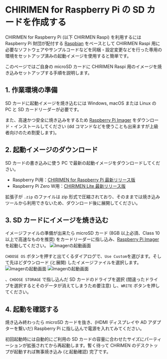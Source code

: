 # CHIRIMEN for Raspberry Pi の SD カードを作成する

CHIRIMEN for Raspberry Pi (以下 CHIRIMEN Raspi) を利用するには Raspberry Pi 財団が配付する [Raspbian](https://www.raspberrypi.org/downloads/) をベースとして CHIRIMEN Raspi 用に必要なソフトウェアやサンプルコードなどを同梱・設定変更などを行った専用の環境をセットアップ済みの起動イメージを使用すると簡単です。

このページではご自身の microSD カードに CHIRIMEN Raspi 用のイメージを焼き込みセットアップする手順を説明します。

## 1. 作業環境の準備

SD カードに起動イメージを焼き込むには Windows, macOS または Linux の PC と SD カードリーダーが必要です。

また、高速かつ安全に焼き込みをするため [Raspberry Pi Imager](https://www.raspberrypi.org/software/) をダウンロード・インストールしてください (dd コマンドなどを使うことも出来ますが上級者向けのため割愛します)。

## 2. 起動イメージのダウンロード

SD カードの書き込みに使う PC で最新の起動イメージをダウンロードしてください。

- Raspberry Pi用：[CHIRIMEN for Raspberry Pi 最新リリース版](https://r.chirimen.org/sdimage)
- Raspberry Pi Zero W用：[CHIRIMEN Lite 最新リリース版](https://github.com/chirimen-oh/chirimen-lite/releases)

拡張子が `.zip` のファイルは zip 形式で圧縮されており、そのままでは焼き込みツールから利用できないため、ダウンロード後に展開してください。

## 3. SD カードにイメージを焼き込む

イメージファイルの準備が出来たら microSD カード (8GB 以上必須、Class 10 以上で高速なものを推奨) をカードリーダーに指し込み、[Raspberry Pi Imager](https://www.raspberrypi.org/software/) を起動してください。
![Imagerの起動画面](../imgs/RaspberryPiImager1.png)

`CHOOSE OS` ボタンを押すと出てくるダイアログで、`Use Custom`を選びます。そして先ほどダウンロード (と展開) したイメージファイルを選択します。
![Imagerの起動画面](../imgs/RaspberryPiImager2.png)
![Imagerの起動画面](../imgs/RaspberryPiImager3.png)

、`CHOOSE STORAGE` で指し込んだ SD カードのドライブを選択 (間違ったドライブを選択するとそのデータが消えてしまうため要注意) し、`WRITE` ボタンを押してください。


## 4. 起動を確認する

焼き込み終わったら microSD カードを抜き、(HDMI ディスプレイや AD アダプターを繋いだ) Raspberry Pi に指し込んで電源を入れてみてください。

初回起動時には自動的にご利用の SD カードの容量に合わせたサイズにパーティーションが拡張されてから再起動します。暫く待って CHRIMEN のデスクトップが起動すれば無事焼き込み (と起動確認) 完了です。
